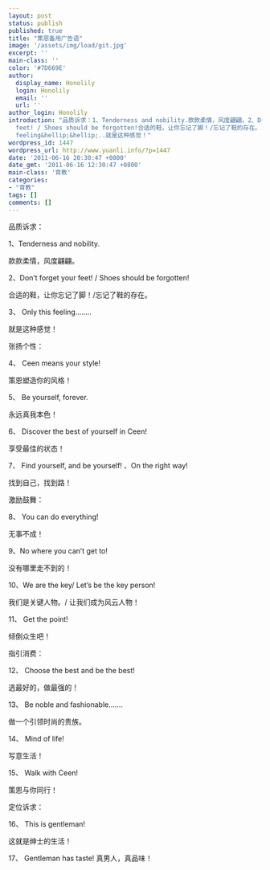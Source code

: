```yaml
---
layout: post
status: publish
published: true
title: "策恩备用广告语"
image: '/assets/img/load/git.jpg'
excerpt: ''
main-class: ''
color: '#7D669E'
author:
  display_name: Honolily
  login: Honolily
  email: ''
  url: ''
author_login: Honolily
introduction: "品质诉求：1、Tenderness and nobility.款款柔情，风度翩翩。2、Don&rsquo;t forget your
  feet! / Shoes should be forgotten!合适的鞋，让你忘记了脚！/忘记了鞋的存在。3、Only this
  feeling&hellip;&hellip;..就是这种感觉！"
wordpress_id: 1447
wordpress_url: http://www.yuanli.info/?p=1447
date: '2011-06-16 20:30:47 +0800'
date_gmt: '2011-06-16 12:30:47 +0800'
main-class: '育教'
categories:
- "育教"
tags: []
comments: []
---
```

品质诉求：

1、Tenderness and nobility.

款款柔情，风度翩翩。

2、Don&rsquo;t forget your feet! / Shoes should be forgotten!

合适的鞋，让你忘记了脚！/忘记了鞋的存在。

3、	Only this feeling&hellip;&hellip;..

就是这种感觉！

张扬个性：

4、	Ceen means your style!

策恩塑造你的风格！

5、	Be yourself, forever.

永远真我本色！

6、	Discover the best of yourself in Ceen!

享受最佳的状态！

7、	Find yourself, and be yourself! 、On the right way!

找到自己，找到路！

激励鼓舞：

8、	You can do everything!

无事不成！

9、No where you can&rsquo;t get to!

没有哪里走不到的！

10、We are the key/ Let&rsquo;s be the key person!

我们是关键人物。/ 让我们成为风云人物！

11、	Get the point!

倾倒众生吧！

指引消费：

12、	Choose the best and be the best!

选最好的，做最强的！

13、	Be noble and fashionable&hellip;&hellip;.

做一个引领时尚的贵族。

14、	Mind of life!

写意生活！

15、	Walk with Ceen!

策恩与你同行！

定位诉求：

16、	This is gentleman!

这就是绅士的生活！

17、	Gentleman has taste! 真男人，真品味！

